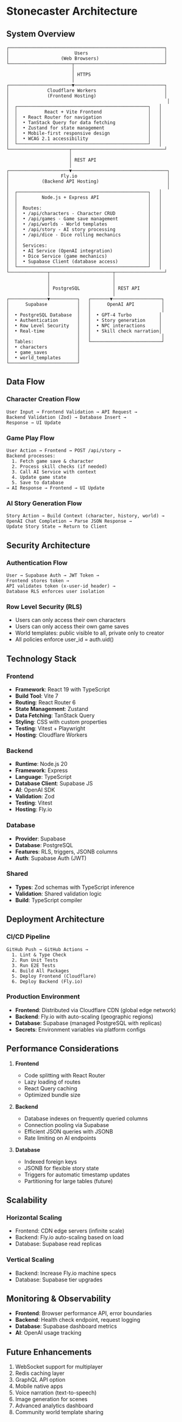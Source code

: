 # Stonecaster Architecture

## System Overview

```
┌─────────────────────────────────────────────────────────┐
│                        Users                            │
│                   (Web Browsers)                        │
└───────────────────────┬─────────────────────────────────┘
                        │
                        │ HTTPS
                        │
┌───────────────────────▼─────────────────────────────────┐
│              Cloudflare Workers                         │
│              (Frontend Hosting)                         │
│                                                          │
│  ┌────────────────────────────────────────────────┐   │
│  │          React + Vite Frontend                 │   │
│  │  • React Router for navigation                 │   │
│  │  • TanStack Query for data fetching            │   │
│  │  • Zustand for state management                │   │
│  │  • Mobile-first responsive design              │   │
│  │  • WCAG 2.1 accessibility                      │   │
│  └────────────────────────────────────────────────┘   │
└──────────────────────┬──────────────────────────────────┘
                       │
                       │ REST API
                       │
┌──────────────────────▼───────────────────────────────────┐
│                   Fly.io                                 │
│            (Backend API Hosting)                         │
│                                                          │
│  ┌────────────────────────────────────────────────┐   │
│  │         Node.js + Express API                  │   │
│  │                                                │   │
│  │  Routes:                                       │   │
│  │  • /api/characters - Character CRUD            │   │
│  │  • /api/games - Game save management           │   │
│  │  • /api/worlds - World templates               │   │
│  │  • /api/story - AI story processing            │   │
│  │  • /api/dice - Dice rolling mechanics          │   │
│  │                                                │   │
│  │  Services:                                     │   │
│  │  • AI Service (OpenAI integration)             │   │
│  │  • Dice Service (game mechanics)               │   │
│  │  • Supabase Client (database access)           │   │
│  └────────────────────────────────────────────────┘   │
└──────────────┬───────────────────────┬──────────────────┘
               │                       │
               │                       │
               │ PostgreSQL            │ REST API
               │                       │
┌──────────────▼──────────┐   ┌───────▼──────────────────┐
│      Supabase           │   │      OpenAI API          │
│                         │   │                          │
│  • PostgreSQL Database  │   │  • GPT-4 Turbo          │
│  • Authentication       │   │  • Story generation     │
│  • Row Level Security   │   │  • NPC interactions     │
│  • Real-time            │   │  • Skill check narration│
│                         │   │                          │
│  Tables:                │   └──────────────────────────┘
│  • characters           │
│  • game_saves           │
│  • world_templates      │
└─────────────────────────┘
```

## Data Flow

### Character Creation Flow
```
User Input → Frontend Validation → API Request → 
Backend Validation (Zod) → Database Insert → 
Response → UI Update
```

### Game Play Flow
```
User Action → Frontend → POST /api/story → 
Backend processes:
  1. Fetch game save & character
  2. Process skill checks (if needed)
  3. Call AI Service with context
  4. Update game state
  5. Save to database
→ AI Response → Frontend → UI Update
```

### AI Story Generation Flow
```
Story Action → Build Context (character, history, world) → 
OpenAI Chat Completion → Parse JSON Response → 
Update Story State → Return to Client
```

## Security Architecture

### Authentication Flow
```
User → Supabase Auth → JWT Token → 
Frontend stores token → 
API validates token (x-user-id header) → 
Database RLS enforces user isolation
```

### Row Level Security (RLS)
- Users can only access their own characters
- Users can only access their own game saves
- World templates: public visible to all, private only to creator
- All policies enforce user_id = auth.uid()

## Technology Stack

### Frontend
- **Framework**: React 19 with TypeScript
- **Build Tool**: Vite 7
- **Routing**: React Router 6
- **State Management**: Zustand
- **Data Fetching**: TanStack Query
- **Styling**: CSS with custom properties
- **Testing**: Vitest + Playwright
- **Hosting**: Cloudflare Workers

### Backend
- **Runtime**: Node.js 20
- **Framework**: Express
- **Language**: TypeScript
- **Database Client**: Supabase JS
- **AI**: OpenAI SDK
- **Validation**: Zod
- **Testing**: Vitest
- **Hosting**: Fly.io

### Database
- **Provider**: Supabase
- **Database**: PostgreSQL
- **Features**: RLS, triggers, JSONB columns
- **Auth**: Supabase Auth (JWT)

### Shared
- **Types**: Zod schemas with TypeScript inference
- **Validation**: Shared validation logic
- **Build**: TypeScript compiler

## Deployment Architecture

### CI/CD Pipeline
```
GitHub Push → GitHub Actions →
  1. Lint & Type Check
  2. Run Unit Tests
  3. Run E2E Tests
  4. Build All Packages
  5. Deploy Frontend (Cloudflare)
  6. Deploy Backend (Fly.io)
```

### Production Environment
- **Frontend**: Distributed via Cloudflare CDN (global edge network)
- **Backend**: Fly.io with auto-scaling (geographic regions)
- **Database**: Supabase (managed PostgreSQL with replicas)
- **Secrets**: Environment variables via platform configs

## Performance Considerations

1. **Frontend**
   - Code splitting with React Router
   - Lazy loading of routes
   - React Query caching
   - Optimized bundle size

2. **Backend**
   - Database indexes on frequently queried columns
   - Connection pooling via Supabase
   - Efficient JSON queries with JSONB
   - Rate limiting on AI endpoints

3. **Database**
   - Indexed foreign keys
   - JSONB for flexible story state
   - Triggers for automatic timestamp updates
   - Partitioning for large tables (future)

## Scalability

### Horizontal Scaling
- Frontend: CDN edge servers (infinite scale)
- Backend: Fly.io auto-scaling based on load
- Database: Supabase read replicas

### Vertical Scaling
- Backend: Increase Fly.io machine specs
- Database: Supabase tier upgrades

## Monitoring & Observability

- **Frontend**: Browser performance API, error boundaries
- **Backend**: Health check endpoint, request logging
- **Database**: Supabase dashboard metrics
- **AI**: OpenAI usage tracking

## Future Enhancements

1. WebSocket support for multiplayer
2. Redis caching layer
3. GraphQL API option
4. Mobile native apps
5. Voice narration (text-to-speech)
6. Image generation for scenes
7. Advanced analytics dashboard
8. Community world template sharing
